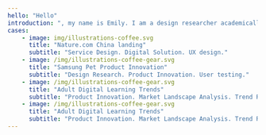 ```yaml
---
hello: "Hello"
introduction: ", my name is Emily. I am a design researcher academically trained in design anthropology and commence, with 6 years experiences of running and leading research projects in the aspects of brand strategy, product innovation and service design."
cases:
    - image: img/illustrations-coffee.svg
      title: "Nature.com China landing"
      subtitle: "Service Design. Digital Solution. UX design."
    - image: /img/illustrations-coffee-gear.svg
      title: "Samsung Pet Product Innovation"
      subtitle: "Design Research. Product Innovation. User testing."
    - image: /img/illustrations-coffee-gear.svg
      title: "Adult Digital Learning Trends"
      subtitle: "Product Innovation. Market Landscape Analysis. Trend Research."
    - image: /img/illustrations-coffee-gear.svg
      title: "Adult Digital Learning Trends"
      subtitle: "Product Innovation. Market Landscape Analysis. Trend Research."
---
```


